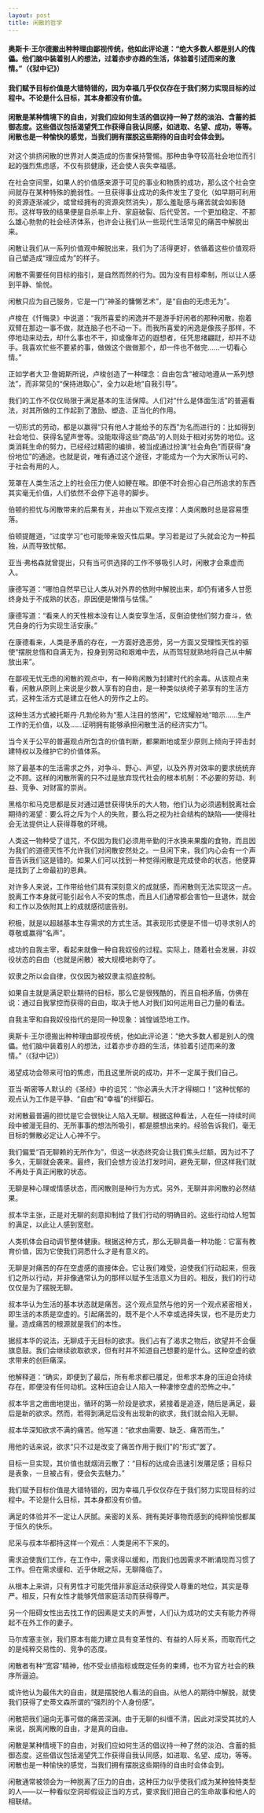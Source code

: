 ```yaml
---
layout: post
title: 闲散的哲学
---
```

#### 奥斯卡·王尔德搬出种种理由鄙视传统，他如此评论道：“绝大多数人都是别人的傀儡。他们脑中装着别人的想法，过着亦步亦趋的生活，体验着引述而来的激情。”（《狱中记》）    
#### 我们赋予目标价值是大错特错的，因为幸福几乎仅仅存在于我们努力实现目标的过程中。不论是什么目标，其本身都没有价值。 
#### 闲散是某种情境下的自由，对我们应如何生活的倡议持一种了然的淡泊、含蓄的抵御态度。这些倡议包括渴望凭工作获得自我认同感，如进取、名望、成功，等等。闲散也是一种愉快的感觉，当我们拥有摆脱这些期待的自由时会体会到。
<!-- more -->
对这个排挤闲散的世界对人类造成的伤害保持警惕。那种由争夺较高社会地位而引起的强烈焦虑感，不仅有损健康，还会使人丧失幸福感。               

在社会空间里，如果人的价值感来源于可见的事业和物质的成功，那么这个社会空间就存在某种特殊的脆弱性。一旦获得事业成功的条件发生了变化（如早期可利用的资源逐渐减少，或曾经拥有的资源突然消失），那么羞耻感与痛苦就会如影随形。这样导致的结果便是自杀率上升、家庭破裂、后代受苦。一个更加稳定、不那么雄心勃勃的社会经济体系，也许会让我们从一些现代生活常见的痛苦中解脱出来。               

闲散让我们从一系列价值观中解脱出来，我们为了活得更好，依循着这些价值观将自己塑造成“理应成为”的样子。               

闲散不需要任何目标的指引，是自然而然的行为。因为没有目标牵制，所以让人感到平静、愉悦。               

闲散只应为自己服务，它是一门“神圣的慵懒艺术”，是“自由的无虑无为”。               

卢梭在《忏悔录》中说道：“我所喜爱的闲逸并不是游手好闲者的那种闲散，抱着双臂在那边一事不做，就连脑子也不动一下。而我所喜爱的闲逸是像孩子那样，不停地动来动去，却什么事也不干，抑或像年迈的遐想者，任凭思绪翩跹，却并不动手。我喜欢忙些不要紧的事，做做这个做做那个，却一件也不做完……一切看心情。”               

正如学者大卫·詹姆斯所说，卢梭创造了一种理念：自由包含“被动地遵从一系列想法”，而非常见的“保持进取心”，全力以赴地“自我引导”。

我们的工作不仅仅局限于满足基本的生活保障。人们对“什么是体面生活”的普遍看法，对其所做的工作起到了激励、塑造、正当化的作用。               

一切形式的劳动，都是以赢得“只有他人才能给予的东西”为名而进行的：比如得到社会地位、获得名望声誉等。没能取得这些“商品”的人则处于相对劣势的地位。这类消耗生命的努力，已经经过精密的编排，被当成通过扮演“社会角色”而获得“身份地位”的通途。也就是说，唯有通过这个途径，才能成为一个为大家所认可的、于社会有用的人。               

笼罩在人类生活之上的社会压力使人如鲠在喉。即便不时会担心自己所追求的东西其实毫无价值，人们依然不会停下追寻的脚步。               

伯顿的担忧与闲散带来的后果有关，并由以下观点支撑：人类闲散时总是容易堕落。               

伯顿提醒道，“过度学习”也可能带来毁灭性后果。学习若是过了头就会沦为一种孤独，从而导致忧郁。               

亚当·弗格森就曾提出，只有当可供选择的工作不够吸引人时，闲散才会乘虚而入。               

康德写道：“哪怕自然早已让人类从对外界的依附中解脱出来，却仍有诸多人甘愿终身处于不成熟的状态，原因便是懒惰与怯懦。”               

康德写道：“看来人的天性根本没有让人类安享生活，反倒迫使他们努力奋斗，依凭自身的行为实现生活安康。”               

在康德看来，人类是矛盾的存在，一方面好逸恶劳，另一方面又受理性天性的驱使“摆脱怠惰和自满无为，投身到劳动和艰难中去，从而驾轻就熟地将自己从中解放出来”。

在鄙视无忧无虑的闲散的观点中，有一种称闲散为封建时代的余毒。从该观点来看，闲散从原则上来说是少数人享有的自由，是一种类似纨绔子弟享有的生活方式，这种生活方式是建立在他人的劳作之上的。               

这种生活方式被托斯丹·凡勃伦称为“惹人注目的悠闲”，它炫耀般地“暗示……生产工作的无价值，以及……证明拥有能够承担闲散生活的经济实力”1。               

当今关于公平的普遍观点所包含的价值判断，都果断地或至少原则上倾向于抨击封建特权以及维护它的价值体系。               

除了最基本的生活需求之外，对争斗、野心、声望，以及外界对效率的要求统统弃之不顾。这样的闲散所需的只不过是放弃现代社会的根本机制：不必要的劳动、利益、竞争、对财富的崇尚。               

黑格尔和马克思都是反对通过遁世获得快乐的大人物，他们认为必须遏制脱离社会期待的渴望：要么将之斥为个人的失败，要么将之视为社会结构的缺陷——使得社会无法提供让人获得尊敬的环境。               

人类这一物种受了诅咒，不仅因为我们必须用辛勤的汗水换来果腹的食物，而且因为我们的道德天性不允许我们对闲散安然处之。一旦闲下来，我们内心会有一个声音告诉我们这是错的。如果人们可以找到一种觉得闲散是完成使命的状态，他便算是找到了上帝最初的恩典。               

对许多人来说，工作带给他们具有深刻意义的成就感，而闲散则无法实现这一点。脱离工作本身就可能引起令人不安的焦虑，而且人们通常都会害怕一旦退休，就会和工作以及依附其上的成就感彻底告别。               

积极，就是以超越基本生存需求的方式生活。其表现形式便是不惜一切寻求别人的尊敬或赢得“名声”。               

成功的自我主宰，看起来就像一种自我奴役的过程。实际上，随着社会发展，非奴役状态的自由（也就是闲散）被大规模地剥夺了。               

奴隶之所以会自律，仅仅因为被奴隶主彻底控制。               

如果自主就是满足职业期待的目标，那么它是很残酷的，而且自相矛盾，仿佛在说：通过自我掌控而获得的自由，取决于他人对我们如何运用自己力量的看法。               

自我主宰和自我奴役指代的是同一种现象：诚惶诚恐地工作。               

奥斯卡·王尔德搬出种种理由鄙视传统，他如此评论道：“绝大多数人都是别人的傀儡。他们脑中装着别人的想法，过着亦步亦趋的生活，体验着引述而来的激情。”（《狱中记》）               

渴望成功会带来可怕的焦虑，而且这里所说的成功，并不一定属于我们自己。               

亚当·斯密等人默认的《圣经》中的诅咒：“你必满头大汗才得糊口！”这种忧郁的观点认为工作是平静、“自由”和“幸福”的绊脚石。               

对闲散最普遍的担忧是它会很快让人陷入无聊。根据这种看法，人在任一持续时间段中被漫无目的、无所事事的想法所吸引，都是臆想出来的。经验告诉我们，毫无目标的懒散必定让人心神不宁。               

我们偏爱“百无聊赖的无所作为”，但这一状态终究会让我们焦头烂额，因为过不了多久，无聊就会袭来。最终，我们会想方设法打发时间，避免无聊，但这样我们就不再处于真正闲散的状态。               

无聊是种心理或情感状态，而闲散则是种行为方式。另外，无聊并非闲散的必然结果。               

叔本华主张，正是对无聊的刻意抑制给了我们行动的明确目的。这些行动给人短暂的满足，以此让人感到宽慰。               

人类机体会自动调节整体健康。根据这种方式，那么无聊具备一种功能：它富有教育价值，因为它使我们洞悉什么才是有意义的。               

无聊是对痛苦的存在空虚感的直接体会。它让我们难受，迫使我们行动起来，但我们之所以行动，并非像通常认为的那样以赋予生活意义为目的。相反，我们的行动仅仅是为了摆脱无聊。               

叔本华认为生活的基本状态就是痛苦。这个观点显然与他的另一个观点紧密相关，即生活的本质是空虚的。引起痛苦的，既不是个人不幸或选择失误，也不是历史力量。造成痛苦的根源就是我们的本性。               

据叔本华的说法，无聊成于无目标的欲求。我们占有了渴求之物后，欲望并不会偃旗息鼓。我们会继续欲取欲求，但有时并不知道自己想要的是什么。这种空虚的欲求带来的创巨痛深。               

他解释道：“确实，即便到了最后，所有希求都已餍足，但希求本身的压迫会持续存在，即便没有任何动机。这种压迫会让人陷入一种凄惨空虚的恐怖之中。”               

叔本华言之凿凿地提出，循环的第一阶段是欲求，紧接着是追逐，随后是满足，最后是新的欲求。然而，若得到满足后没有出现新的欲求，我们就会陷入无聊。               

叔本华深知欲求不满的痛苦。他写道：“欲求由需要、缺乏、痛苦而生。”               

用他的话来说，欲求“只不过是改变了痛苦作用于我们”的“形式”罢了。               

目标一旦实现，其价值也就烟消云散了：“目标的达成会迅速引发餍足感；目标只是表象，一旦被占有，便会失去魅力。”               

我们赋予目标价值是大错特错的，因为幸福几乎仅仅存在于我们努力实现目标的过程中。不论是什么目标，其本身都没有价值。               

满足的体验并不一定让人厌腻。亲密的关系、拥有美好事物而感到的纯粹愉悦都属于恒久的快乐。               

尼采与叔本华都持这样一个观点：人类是闲不下来的。               

需求迫使我们工作，在工作中，需求得以缓和，而我们也因需求不断涌现而习惯了工作。但在需求缓和、近乎休眠之际，无聊降临了。               

从根本上来讲，只有男性才可能凭借非家庭活动获得受人尊重的地位，其实是尊严。相反，只有女性才能够凭借家庭活动而获得尊严。               

另一个阻碍女性出去找工作的因素是丈夫的声誉，人们认为成功的丈夫有能力养得起不在外工作的妻子。               

马尔库塞主张，我们原本有能力建立具有变革性的、有益的人际关系，而取而代之的是纯粹交易性的、竞争的态度。

闲散者有种“宽容”精神，他不受业绩指标或既定任务的束缚，也不为官方社会的秩序所逼迫。               

或许他认为最伟大的自由，就是摆脱他人看法的自由。从他人的期待中解脱，就使我们获得了史蒂文森所谓的“强烈的个人身份感”。               

闲散把我们逼向无事可做的痛苦深渊。由于无聊的纠缠不清，因此对深受其扰的人来说，脱离闲散的自由，才是真的自由。               

闲散是某种情境下的自由，对我们应如何生活的倡议持一种了然的淡泊、含蓄的抵御态度。这些倡议包括渴望凭工作获得自我认同感，如进取、名望、成功，等等。闲散也是一种愉快的感觉，当我们拥有摆脱这些期待的自由时会体会到。               

闲散通常被领会为一种脱离了压力的自由，这种压力似乎使我们成为某种独特类型的人——以一种看似空洞却假设正当的方式，要求我们把自己的生命故事和他人的相联结。               
